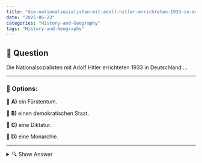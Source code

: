 ```yaml
---
title: "die-nationalsozialisten-mit-adolf-hitler-errichteten-1933-in-deutschland-…"
date: "2025-05-23"
categories: "History-and-Geography"
tags: "History-and-Geography"
---
```


## 📌 **Question**

Die Nationalsozialisten mit Adolf Hitler errichteten 1933 in Deutschland …



---

### 📝 **Options:**

🔘 **A)** ein Fürstentum.

🔘 **B)** einen demokratischen Staat.

🔘 **C)** eine Diktatur.

🔘 **D)** eine Monarchie.

---

<details>
  <summary>🔍 Show Answer</summary>

  <p>
💡  <b>Correct Answer:</b>  c
  </p>
  <p>
    📖<b>Explanation:</b>
    Im Jahr 1933 übernahmen die Nationalsozialisten unter der Führung von Adolf Hitler die Macht in Deutschland. Dies folgte auf eine Zeit politischer Instabilität und wirtschaftlicher Schwierigkeiten. Mit Hitlers Ernennung zum Reichskanzler leitete die NSDAP eine Reihe von Maßnahmen ein, um die gesamte Kontrolle über den Staat zu gewinnen. Die Weimarer Republik wurde abgelöst, und durch das Ermächtigungsgesetz und andere legislative Schritte konsolidierten die Nazis ihre Macht, womit sie eine totalitäre Herrschaft errichteten. Diese Zeit markierte den Beginn einer Diktatur, geprägt durch Unterdrückung und Verfolgung politischer Gegner und Minderheiten.
  </p>
</details>
